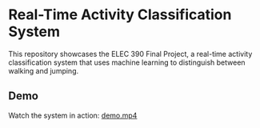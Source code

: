 # Real-Time Activity Classification System

This repository showcases the ELEC 390 Final Project, a real-time activity classification system that uses machine learning to distinguish between walking and jumping.

## Demo
Watch the system in action: [demo.mp4](demo.mp4)
